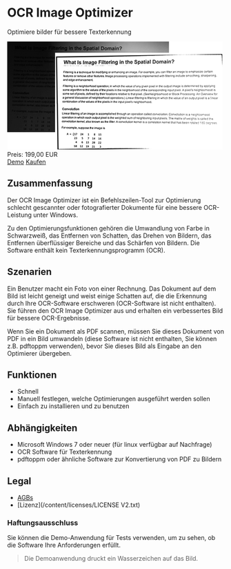 # OCR Image Optimizer

Optimiere bilder für bessere Texterkennung

<div class="splash">
    <img alt="Splash" src="/content/solutions/finished/OCRImageOptimizer/img/OCRImageOptimizer_splash.png">
    <div class="price">Preis: 199,00 EUR</div>
    <div class="purchase">
        <a class="button" rel="download" type="application/zip" href="/api/download?key=<?= \urlencode('T0NSSW1hZ2VPcHRpbWl6ZXJBcHBfRGVtbw=='); ?>">Demo</a>
        <a class="button" href="#">Kaufen</a>
    </div>
</div>

## Zusammenfassung

Der OCR Image Optimizer ist ein Befehlszeilen-Tool zur Optimierung schlecht gescannter oder fotografierter Dokumente für eine bessere OCR-Leistung unter Windows.

Zu den Optimierungsfunktionen gehören die Umwandlung von Farbe in Schwarzweiß, das Entfernen von Schatten, das Drehen von Bildern, das Entfernen überflüssiger Bereiche und das Schärfen von Bildern. Die Software enthält kein Texterkennungsprogramm (OCR).

## Szenarien

Ein Benutzer macht ein Foto von einer Rechnung. Das Dokument auf dem Bild ist leicht geneigt und weist einige Schatten auf, die die Erkennung durch Ihre OCR-Software erschweren (OCR-Software ist nicht enthalten). Sie führen den OCR Image Optimizer aus und erhalten ein verbessertes Bild für bessere OCR-Ergebnisse.

Wenn Sie ein Dokument als PDF scannen, müssen Sie dieses Dokument von PDF in ein Bild umwandeln (diese Software ist nicht enthalten, Sie können z.B. pdftoppm verwenden), bevor Sie dieses Bild als Eingabe an den Optimierer übergeben.

## Funktionen

* Schnell
* Manuell festlegen, welche Optimierungen ausgeführt werden sollen
* Einfach zu installieren und zu benutzen

## Abhängigkeiten

* Microsoft Windows 7 oder neuer (für linux verfügbar auf Nachfrage)
* OCR Software für Texterkennung
* pdftoppm oder ähnliche Software zur Konvertierung von PDF zu Bildern

## Legal

* [AGBs](/de/terms)
* [Lizenz](/content/licenses/LICENSE V2.txt)

### Haftungsausschluss

Sie können die Demo-Anwendung für Tests verwenden, um zu sehen, ob die Software Ihre Anforderungen erfüllt.

> Die Demoanwendung druckt ein Wasserzeichen auf das Bild.
